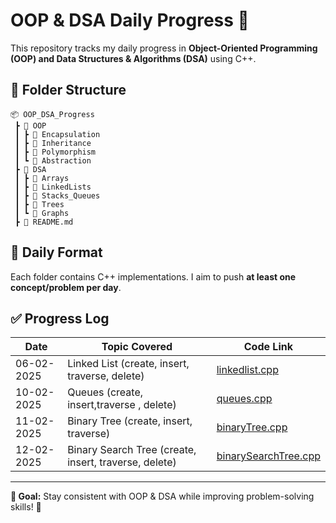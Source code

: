 # OOP & DSA Daily Progress 🚀

This repository tracks my daily progress in **Object-Oriented Programming (OOP) and Data Structures & Algorithms (DSA)** using C++.

## 📂 Folder Structure
```
📦 OOP_DSA_Progress
 ┣ 📂 OOP
 ┃ ┣ 📂 Encapsulation
 ┃ ┣ 📂 Inheritance
 ┃ ┣ 📂 Polymorphism
 ┃ ┗ 📂 Abstraction
 ┣ 📂 DSA
 ┃ ┣ 📂 Arrays
 ┃ ┣ 📂 LinkedLists
 ┃ ┣ 📂 Stacks_Queues
 ┃ ┣ 📂 Trees
 ┃ ┗ 📂 Graphs
 ┣ 📜 README.md
```

## 📌 Daily Format
Each folder contains C++ implementations. I aim to push **at least one concept/problem per day**.


## ✅ Progress Log
| Date       | Topic Covered        | Code Link |
|------------|----------------------|-----------|
| 06-02-2025 | Linked List (create, insert, traverse, delete) | [linkedlist.cpp](DSA/1.LinkedLists/LinkedList.cpp) |
| 10-02-2025 | Queues (create, insert,traverse , delete) | [queues.cpp](DSA/2.Queues/queues.cpp) |
| 11-02-2025 | Binary Tree (create, insert, traverse) | [binaryTree.cpp](DSA/3.Trees/binaryTree.cpp) |
| 12-02-2025 | Binary Search Tree (create, insert, traverse, delete) | [binarySearchTree.cpp](DSA/3.Trees/binarySearchTree.cpp) |


---
**📌 Goal:** Stay consistent with OOP & DSA while improving problem-solving skills! 🚀
